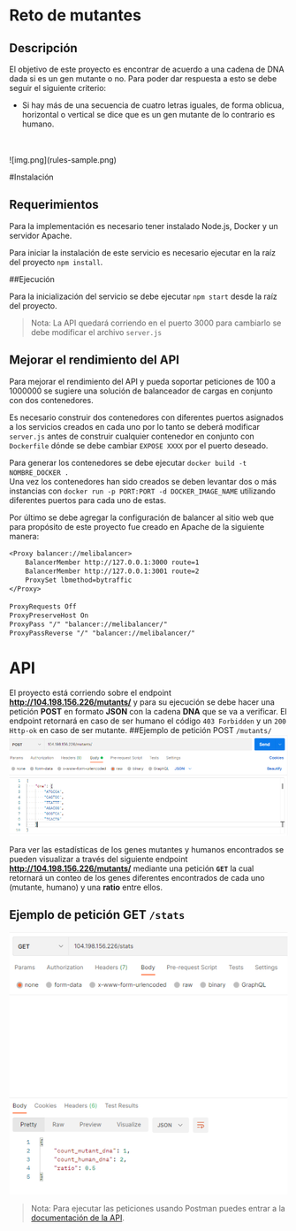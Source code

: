 # Reto de mutantes
## Descripción
El objetivo de este proyecto es encontrar de acuerdo a una cadena de DNA dada si es un
gen mutante o no. Para poder dar respuesta a esto se debe seguir el siguiente criterio: 
- Si hay más de una secuencia de cuatro letras iguales, de forma oblicua, horizontal o vertical se dice
  que es un gen mutante de lo contrario es humano.
<br>
<br>
![img.png](rules-sample.png)

#Instalación

## Requerimientos
Para la implementación es necesario tener instalado Node.js, Docker y un servidor
Apache.

Para iniciar la instalación de este servicio es necesario ejecutar en la raíz del
proyecto `npm install`.

##Ejecución

Para la inicialización del servicio se debe ejecutar `npm start` desde la raíz
del proyecto. 

>Nota: La API quedará corriendo en el puerto 3000 para cambiarlo se debe modificar
> el archivo `server.js`

## Mejorar el rendimiento del API
Para mejorar el rendimiento del API y pueda soportar peticiones de 100 a 1000000 
se sugiere una solución de balanceador de cargas en conjunto con dos contenedores.

Es necesario construir dos contenedores con diferentes puertos asignados a los 
servicios creados en cada uno por lo tanto se deberá modificar `server.js` antes 
de construir cualquier contenedor en conjunto con `Dockerfile` dónde se debe cambiar
`EXPOSE XXXX` por el puerto deseado.

Para generar los contenedores se debe ejecutar `docker build -t NOMBRE_DOCKER .`
<br>
Una vez los contenedores han sido creados se deben levantar dos o más instancias con 
`docker run -p PORT:PORT -d DOCKER_IMAGE_NAME` utilizando diferentes puertos para 
cada uno de estas.
<br>

Por último se debe agregar la configuración de balancer al sitio web que para 
propósito de este proyecto fue creado en Apache de la siguiente manera: 
<br>
```
<Proxy balancer://melibalancer>
    BalancerMember http://127.0.0.1:3000 route=1
    BalancerMember http://127.0.0.1:3001 route=2
    ProxySet lbmethod=bytraffic
</Proxy>

ProxyRequests Off
ProxyPreserveHost On
ProxyPass "/" "balancer://melibalancer/"
ProxyPassReverse "/" "balancer://melibalancer/"
```

# API

El proyecto está corriendo sobre el endpoint **http://104.198.156.226/mutants/** y para su ejecución se 
debe hacer una petición **POST** en formato **JSON** con la cadena **DNA** que se va a verificar. El endpoint
retornará en caso de ser humano el código `403 Forbidden` y un `200 Http-ok` en caso de ser mutante.
##Ejemplo de petición POST `/mutants/`
![img.png](postman-sample.png)

Para ver las estadísticas de los genes mutantes y humanos encontrados se pueden visualizar a través
del siguiente endpoint **http://104.198.156.226/mutants/** mediante una petición **`GET`** la cual retornará
un conteo de los genes diferentes encontrados de cada uno (mutante, humano) y una **ratio** entre ellos.

## Ejemplo de petición GET `/stats`

![img.png](postman-stats-sample.png)
<br>

>Nota: Para ejecutar las peticiones usando Postman puedes entrar a la
> [documentación de la API](https://documenter.getpostman.com/view/16798673/TzshHQZz).